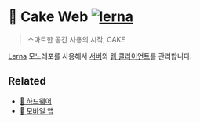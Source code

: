 # 🍰 Cake Web [![lerna](https://img.shields.io/badge/maintained%20with-lerna-cc00ff.svg)](https://lerna.js.org/)
> 스마트한 공간 사용의 시작, CAKE

[Lerna](https://github.com/lerna/lerna) 모노레포를 사용해서 [서버](./packages/server)와 [웹 클라이언트](./packages/frontend)를 관리합니다.

## Related
- [🧁 하드웨어](https://github.com/Changemin/Cake-hardware)
- [🎂 모바일 앱](https://github.com/MinSeungHyun/Cake)
